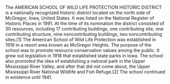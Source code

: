 The AMERICAN SCHOOL OF WILD LIFE PROTECTION HISTORIC DISTRICT is a nationally recognized historic district located on the north side of McGregor, Iowa, United States. It was listed on the National Register of Historic Places in 1991. At the time of its nomination the district consisted of 30 resources, including 17 contributing buildings, one contributing site, one contributing structure, nine noncontributing buildings, two noncontributing sites.[1] The American School of Wild Life Protection was established in 1919 in a resort area known as McGregor Heights. The purpose of the school was to promote resource conservation values among the public. It grew out legislation in 1918 that established state parks in Iowa. The school also promoted the idea of establishing a national park in the Upper Mississippi River Valley, and after that did not come about, the Upper Mississippi River National Wildlife and Fish Refuge.[2] The school continued in existence until 1941.
